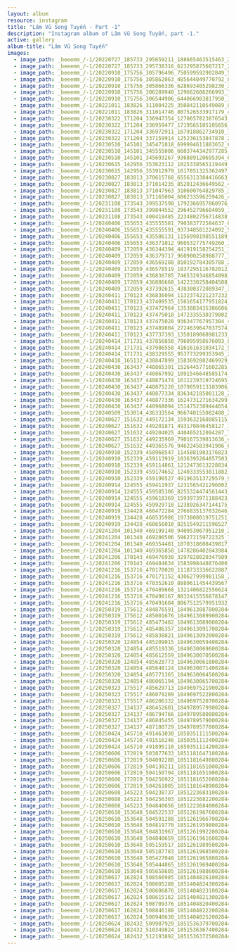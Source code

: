 ```yaml
---
layout: album
resource: instagram
title: "Lâm Vũ Song Tuyến - Part -1"
description: "Instagram album of Lâm Vũ Song Tuyến, part -1."
active: gallery
album-title: "Lâm Vũ Song Tuyến"
images:
  - image_path: _beeemm_/-1/20220727_185733_295659211_188665463515463_2947209009069416101_n.jpg
  - image_path: _beeemm_/-1/20220727_185733_295738316_623295875607217_2127909218304581598_n.jpg
  - image_path: _beeemm_/-1/20220910_175756_305796496_750599592902849_5087407002677661030_n.jpg
  - image_path: _beeemm_/-1/20220910_175756_305862063_485644049770792_8863035299093957398_n.jpg
  - image_path: _beeemm_/-1/20220910_175756_305866336_628693405298230_3294906875905145253_n.jpg
  - image_path: _beeemm_/-1/20220910_175756_306289940_129662606266993_7881140716705472214_n.jpg
  - image_path: _beeemm_/-1/20220910_175756_306544906_644066983817950_1445492019393897020_n.jpg
  - image_path: _beeemm_/-1/20221011_183826_311004225_350842110549089_8580308180384831811_n.jpg
  - image_path: _beeemm_/-1/20221011_183826_311014746_807526533917179_4218076091495507749_n.jpg
  - image_path: _beeemm_/-1/20230322_171204_336947354_1270657823876543_6519453313340043482_n.jpg
  - image_path: _beeemm_/-1/20230322_171204_336959477_1719565105105656_6712419641498688067_n.jpg
  - image_path: _beeemm_/-1/20230322_171204_336972911_167918862734910_7426519722726202830_n.jpg
  - image_path: _beeemm_/-1/20230322_171204_337159914_125236153847878_200277153256816783_n.jpg
  - image_path: _beeemm_/-1/20230510_145101_345471818_699994611883652_6294287251755250831_n.jpg
  - image_path: _beeemm_/-1/20230510_145101_345555006_6603744342977285_6347914394252707885_n.jpg
  - image_path: _beeemm_/-1/20230510_145101_345693267_936889120695394_6689111888039756496_n.jpg
  - image_path: _beeemm_/-1/20230615_142956_353623112_1025338565119449_6230594995638520373_n.jpg
  - image_path: _beeemm_/-1/20230615_142956_353912979_1617851325362497_6596889933678419694_n.jpg
  - image_path: _beeemm_/-1/20230827_183813_370615768_6556313304416663_3494943527448208094_n.jpg
  - image_path: _beeemm_/-1/20230827_183813_371014235_852012436649562_4180564119100921935_n.jpg
  - image_path: _beeemm_/-1/20230827_183813_371047963_310600764829785_3099575521367613136_n.jpg
  - image_path: _beeemm_/-1/20230827_183813_371165004_686233596259426_4620202668588684343_n.jpg
  - image_path: _beeemm_/-1/20231108_173543_399537590_1792366957860976_7465380588536534787_n.jpg
  - image_path: _beeemm_/-1/20231108_173543_399844552_296452796684059_1341983162057661939_n.jpg
  - image_path: _beeemm_/-1/20231108_173543_400419485_2234802756714838_1632748238481187962_n.jpg
  - image_path: _beeemm_/-1/20240406_155653_435555581_790383772584637_6383219568819057827_n.jpg
  - image_path: _beeemm_/-1/20240406_155653_435555591_937348581224092_546544678104124140_n.jpg
  - image_path: _beeemm_/-1/20240406_155653_435586131_1156998198551189_522059227065340462_n.jpg
  - image_path: _beeemm_/-1/20240406_155653_436371012_960532775749260_1515130756828404229_n.jpg
  - image_path: _beeemm_/-1/20240409_172059_436344394_441919158254251_1167085345217137125_n.jpg
  - image_path: _beeemm_/-1/20240409_172059_436379717_960900258988777_7803637125022484533_n.jpg
  - image_path: _beeemm_/-1/20240409_172059_436569288_810192784305788_2674986700570958517_n.jpg
  - image_path: _beeemm_/-1/20240409_172059_436578519_1837295116782012_1994732943464816117_n.jpg
  - image_path: _beeemm_/-1/20240409_172059_436836785_7465329346854098_6190277586456847670_n.jpg
  - image_path: _beeemm_/-1/20240409_172059_436886668_1422330258404508_8149921863248681085_n.jpg
  - image_path: _beeemm_/-1/20240409_172059_437392615_438300372089347_3608065178003158984_n.jpg
  - image_path: _beeemm_/-1/20240411_170123_436836094_1132374221237232_7415872622926032871_n.jpg
  - image_path: _beeemm_/-1/20240411_170123_437409535_1561654177951824_7245427934288329778_n.jpg
  - image_path: _beeemm_/-1/20240411_170123_437472964_1353883435386606_3624370357924029889_n.jpg
  - image_path: _beeemm_/-1/20240411_170123_437475018_1472335530379802_812459368661897809_n.jpg
  - image_path: _beeemm_/-1/20240411_170123_437475020_936347767957304_4461782470558000614_n.jpg
  - image_path: _beeemm_/-1/20240411_170123_437489804_2724639647837574_6860732950820619559_n.jpg
  - image_path: _beeemm_/-1/20240411_170123_437737393_1350189068981233_4756494747531349753_n.jpg
  - image_path: _beeemm_/-1/20240414_171731_437856850_796095958676093_854827341703904469_n.jpg
  - image_path: _beeemm_/-1/20240414_171731_437986558_416161631034172_5502900343323993174_n.jpg
  - image_path: _beeemm_/-1/20240414_171731_438329555_953773299353945_2829104910322869828_n.jpg
  - image_path: _beeemm_/-1/20240418_165132_438847899_1583692882469929_8753977168780570540_n.jpg
  - image_path: _beeemm_/-1/20240430_163437_440865391_1526445771602285_3690775439143123651_n.jpg
  - image_path: _beeemm_/-1/20240430_163437_440867992_1091546648585174_219339034510097516_n.jpg
  - image_path: _beeemm_/-1/20240430_163437_440871474_1611239319724695_4174180209957340485_n.jpg
  - image_path: _beeemm_/-1/20240430_163437_440875220_1079859113103906_2828301886107822267_n.jpg
  - image_path: _beeemm_/-1/20240430_163437_440877334_836342185001128_2374567034566219070_n.jpg
  - image_path: _beeemm_/-1/20240430_163437_440877336_1624731271634299_4900293649213393053_n.jpg
  - image_path: _beeemm_/-1/20240430_163437_440968094_1514752389444654_4477710146285998042_n.jpg
  - image_path: _beeemm_/-1/20240509_153014_436333564_966740155082408_2482983367213146364_n.jpg
  - image_path: _beeemm_/-1/20240627_151632_449172134_1593632168085115_3584870756792356580_n.jpg
  - image_path: _beeemm_/-1/20240627_151632_449201871_493170846458127_1019344256512038792_n.jpg
  - image_path: _beeemm_/-1/20240627_151632_449204025_440465212094287_7223766433712751561_n.jpg
  - image_path: _beeemm_/-1/20240627_151632_449235969_790167539813636_4643997725342800424_n.jpg
  - image_path: _beeemm_/-1/20240627_151632_449365576_946224583941906_6773766333999928736_n.jpg
  - image_path: _beeemm_/-1/20240910_152339_458968547_1145881983176823_2010687874542068173_n.jpg
  - image_path: _beeemm_/-1/20240910_152339_459113919_1036395264857503_1599906415854477828_n.jpg
  - image_path: _beeemm_/-1/20240910_152339_459114861_1212473613228834_2785738809963827197_n.jpg
  - image_path: _beeemm_/-1/20240910_152339_459174652_1240333553811882_8183347078763840630_n.jpg
  - image_path: _beeemm_/-1/20240910_152339_459190527_491963513729579_967184456317929540_n.jpg
  - image_path: _beeemm_/-1/20240914_124555_459411937_1231565421296002_964036990556094534_n.jpg
  - image_path: _beeemm_/-1/20240914_124555_459585306_8255324474561443_1215189432640278900_n.jpg
  - image_path: _beeemm_/-1/20240914_124555_459618369_1593973971188423_4457328469582505513_n.jpg
  - image_path: _beeemm_/-1/20240914_124555_459929718_1238926347144175_1187552080742232666_n.jpg
  - image_path: _beeemm_/-1/20240919_134428_460472284_2766835137032646_4921357671951495479_n.jpg
  - image_path: _beeemm_/-1/20240919_134428_460535986_1973808019751251_9151816903494545247_n.jpg
  - image_path: _beeemm_/-1/20240919_134428_460656010_8251549211596527_2559201969858554262_n.jpg
  - image_path: _beeemm_/-1/20241204_101340_469199140_940953067951210_2817828654343742721_n.jpg
  - image_path: _beeemm_/-1/20241204_101340_469200506_596272159722325_7469290350746020725_n.jpg
  - image_path: _beeemm_/-1/20241204_101340_469354481_1070318608439817_3484179736800270537_n.jpg
  - image_path: _beeemm_/-1/20241204_101340_469365858_1478286402843984_8288907032629893601_n.jpg
  - image_path: _beeemm_/-1/20241206_170143_469476930_3297828020347509_1808645060472040847_n.jpg
  - image_path: _beeemm_/-1/20241206_170143_469484634_1583998448876400_1345289914251715014_n.jpg
  - image_path: _beeemm_/-1/20241216_153716_470170020_1118733336622887_9015711973420019292_n.jpg
  - image_path: _beeemm_/-1/20241216_153716_470171152_430627999981158_2584993315497544025_n.jpg
  - image_path: _beeemm_/-1/20241216_153716_470352610_8889611454439567_6670055384586056266_n.jpg
  - image_path: _beeemm_/-1/20241216_153716_470489668_1321406822556624_1289541036046463222_n.jpg
  - image_path: _beeemm_/-1/20241216_153716_470490167_8832415556878147_5291322114581041747_n.jpg
  - image_path: _beeemm_/-1/20241216_153716_470491684_8867512579951932_1552369390470424178_n.jpg
  - image_path: _beeemm_/-1/20250319_175612_484876591_18496130878002844_1859413613151867551_n.jpg
  - image_path: _beeemm_/-1/20250319_175612_485001676_18496130899002844_7217088259396357313_n.jpg
  - image_path: _beeemm_/-1/20250319_175612_485473482_18496130890002844_5301229472958911592_n.jpg
  - image_path: _beeemm_/-1/20250319_175612_485486357_18496130917002844_5635684571725151003_n.jpg
  - image_path: _beeemm_/-1/20250319_175612_485838821_18496130920002844_687201077319765505_n.jpg
  - image_path: _beeemm_/-1/20250320_124854_485209015_18496300594002844_7443530452966702693_n.jpg
  - image_path: _beeemm_/-1/20250320_124854_485519336_18496300696002844_8029206693327478394_n.jpg
  - image_path: _beeemm_/-1/20250320_124854_485612559_18496300705002844_5288271520464248739_n.jpg
  - image_path: _beeemm_/-1/20250320_124854_485628773_18496300618002844_7761612791503394960_n.jpg
  - image_path: _beeemm_/-1/20250320_124854_485648124_18496300714002844_8075168076878009384_n.jpg
  - image_path: _beeemm_/-1/20250320_124854_485771365_18496300645002844_6012354240098806418_n.jpg
  - image_path: _beeemm_/-1/20250320_124854_486065194_18496300657002844_8246299147026657449_n.jpg
  - image_path: _beeemm_/-1/20250323_175517_485629713_18496975219002844_6213353318580803109_n.jpg
  - image_path: _beeemm_/-1/20250323_175517_486079209_18496975228002844_7877527482872904508_n.jpg
  - image_path: _beeemm_/-1/20250323_175517_486206332_18496975207002844_3269665112822409303_n.jpg
  - image_path: _beeemm_/-1/20250327_134137_486452601_18497895799002844_7758306080802116815_n.jpg
  - image_path: _beeemm_/-1/20250327_134137_486794766_18497895808002844_1576293608927041104_n.jpg
  - image_path: _beeemm_/-1/20250327_134137_486845455_18497895790002844_8759285013934881395_n.jpg
  - image_path: _beeemm_/-1/20250327_134137_487180729_18497895778002844_7002071224096148877_n.jpg
  - image_path: _beeemm_/-1/20250424_145710_491463030_18503511115002844_756492842514210566_n.jpg
  - image_path: _beeemm_/-1/20250424_145710_491516246_18503511124002844_8203001839380178415_n.jpg
  - image_path: _beeemm_/-1/20250424_145710_491895110_18503511142002844_8653938937289517185_n.jpg
  - image_path: _beeemm_/-1/20250606_172819_503877633_18511816471002844_1026946716634144070_n.jpg
  - image_path: _beeemm_/-1/20250606_172819_504092280_18511816498002844_515021711444578014_n.jpg
  - image_path: _beeemm_/-1/20250606_172819_504130211_18511816510002844_8846614957498717584_n.jpg
  - image_path: _beeemm_/-1/20250606_172819_504150794_18511816519002844_2034114447729722454_n.jpg
  - image_path: _beeemm_/-1/20250606_172819_504256922_18511816528002844_3830953096624632300_n.jpg
  - image_path: _beeemm_/-1/20250606_172819_504261005_18511816489002844_1553544765473653616_n.jpg
  - image_path: _beeemm_/-1/20250608_145223_504238737_18512236831002844_7335398398961484766_n.jpg
  - image_path: _beeemm_/-1/20250608_145223_504256303_18512236822002844_7401290817029906961_n.jpg
  - image_path: _beeemm_/-1/20250608_145223_504840656_18512236840002844_6363231619563553161_n.jpg
  - image_path: _beeemm_/-1/20250610_153648_504522537_18512619676002844_8409800222325041176_n.jpg
  - image_path: _beeemm_/-1/20250610_153648_504591288_18512619667002844_3773547272543906113_n.jpg
  - image_path: _beeemm_/-1/20250610_153648_504819770_18512619598002844_6943042340326301829_n.jpg
  - image_path: _beeemm_/-1/20250610_153648_504831967_18512619922002844_7577583044304916683_n.jpg
  - image_path: _beeemm_/-1/20250610_153648_504840659_18512619616002844_7218610509735474628_n.jpg
  - image_path: _beeemm_/-1/20250610_153648_505159517_18512619895002844_4834848386378683157_n.jpg
  - image_path: _beeemm_/-1/20250610_153648_505187783_18512619685002844_8896174357137276212_n.jpg
  - image_path: _beeemm_/-1/20250610_153648_505427048_18512619658002844_5610683354451763771_n.jpg
  - image_path: _beeemm_/-1/20250610_153648_505444865_18512619694002844_4578980385611691312_n.jpg
  - image_path: _beeemm_/-1/20250610_153648_505658605_18512619886002844_7779739229879786924_n.jpg
  - image_path: _beeemm_/-1/20250617_162824_508566985_18514048261002844_3096525457172996005_n.jpg
  - image_path: _beeemm_/-1/20250617_162824_508605288_18514048243002844_8609432224952252850_n.jpg
  - image_path: _beeemm_/-1/20250617_162824_508606876_18514048231002844_6921408860477649099_n.jpg
  - image_path: _beeemm_/-1/20250617_162824_508615162_18514048213002844_8881454701288094129_n.jpg
  - image_path: _beeemm_/-1/20250617_162824_508709376_18514048204002844_8565181399127324076_n.jpg
  - image_path: _beeemm_/-1/20250617_162824_508846188_18514048222002844_6817930351962218116_n.jpg
  - image_path: _beeemm_/-1/20250617_162824_508940630_18514048252002844_261924581112653012_n.jpg
  - image_path: _beeemm_/-1/20250624_182432_509987929_18515363797002844_1954884298220388598_n.jpg
  - image_path: _beeemm_/-1/20250624_182432_510349824_18515363674002844_3006110143523976626_n.jpg
  - image_path: _beeemm_/-1/20250624_182432_512193892_18515363725002844_3232542859980479414_n.jpg
---
```

